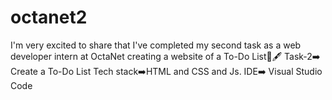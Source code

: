 # octanet2
I'm very excited to share that I've completed my second task as a web developer intern at OctaNet creating a website of a To-Do List📒🖋️
Task-2➡️ Create a To-Do List
Tech stack➡️HTML and CSS and Js.
IDE➡️ Visual Studio Code




